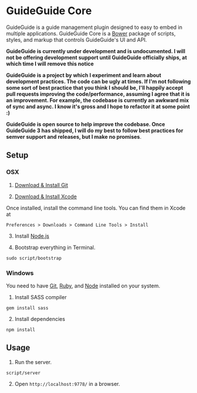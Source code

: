 # GuideGuide Core

GuideGuide is a guide management plugin designed to easy to embed in multiple applications. GuideGuide Core is a [Bower](http://bower.io/) package of scripts, styles, and markup that controls GuideGuide's UI and API.

**GuideGuide is currently under development and is undocumented. I will not be offering development support until GuideGuide officially ships, at which time I will remove this notice**

**GuideGuide is a project by which I experiment and learn about development practices. The code can be ugly at times. If I'm not following some sort of best practice that you think I should be, I'll happily accept pull requests improving the code/performance, assuming I agree that it is an improvement. For example, the codebase is currently an awkward mix of sync and async. I know it's gross and I hope to refactor it at some point :)**

**GuideGuide is open source to help improve the codebase. Once GuideGuide 3 has shipped, I will do my best to follow best practices for semver support and releases, but I make no promises**.

## Setup

### OSX

1. [Download & Install Git](http://git-scm.com/download)

2. [Download & Install Xcode](http://developer.apple.com/xcode/)

  Once installed, install the command line tools. You can find them in Xcode at

  `Preferences > Downloads > Command Line Tools > Install`

3. Install [Node.js](http://nodejs.org/)

4. Bootstrap everything in Terminal.

  ```
  sudo script/bootstrap
  ```

### Windows

You need to have [Git](http://git-scm.com/download), [Ruby](http://www.rubyinstaller.org/),
and [Node](http://nodejs.org/) installed on your system.

1. Install SASS compiler
  ```
  gem install sass
  ```
2. Install dependencies
  ```
  npm install
  ```

## Usage

1. Run the server.

  ```
  script/server
  ```

2. Open `http://localhost:9778/` in a browser.
